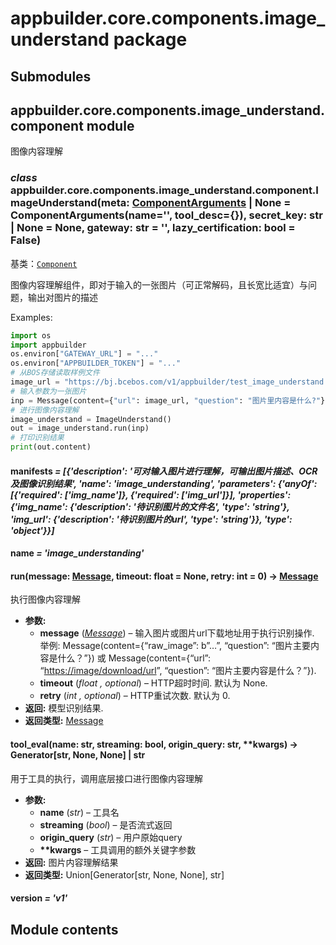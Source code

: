 # appbuilder.core.components.image_understand package

## Submodules

## appbuilder.core.components.image_understand.component module

图像内容理解

### *class* appbuilder.core.components.image_understand.component.ImageUnderstand(meta: [ComponentArguments](appbuilder.core.md#appbuilder.core.component.ComponentArguments) | None = ComponentArguments(name='', tool_desc={}), secret_key: str | None = None, gateway: str = '', lazy_certification: bool = False)

基类：[`Component`](appbuilder.core.md#appbuilder.core.component.Component)

图像内容理解组件，即对于输入的一张图片（可正常解码，且长宽比适宜）与问题，输出对图片的描述

Examples:

```python
import os
import appbuilder
os.environ["GATEWAY_URL"] = "..."
os.environ["APPBUILDER_TOKEN"] = "..."
# 从BOS存储读取样例文件
image_url = "https://bj.bcebos.com/v1/appbuilder/test_image_understand.jpeg?authorization=bce-auth-v1%2FALTAKGa8m4qCUasgoljdEDAzLm%2F2024-01-24T09%3A41%3A01Z%2F-1%2Fhost%2Fe8665506e30e0edaec4f1cc84a2507c4cb3fdb9b769de3a5bfe25c372b7e56e6"
# 输入参数为一张图片
inp = Message(content={"url": image_url, "question": "图片里内容是什么?"})
# 进行图像内容理解
image_understand = ImageUnderstand()
out = image_understand.run(inp)
# 打印识别结果
print(out.content)
```

#### manifests *= [{'description': '可对输入图片进行理解，可输出图片描述、OCR 及图像识别结果', 'name': 'image_understanding', 'parameters': {'anyOf': [{'required': ['img_name']}, {'required': ['img_url']}], 'properties': {'img_name': {'description': '待识别图片的文件名', 'type': 'string'}, 'img_url': {'description': '待识别图片的url', 'type': 'string'}}, 'type': 'object'}}]*

#### name *= 'image_understanding'*

#### run(message: [Message](appbuilder.core.md#appbuilder.core.message.Message), timeout: float = None, retry: int = 0) → [Message](appbuilder.core.md#appbuilder.core.message.Message)

执行图像内容理解

* **参数:**
  * **message** ([*Message*](appbuilder.md#appbuilder.Message)) – 输入图片或图片url下载地址用于执行识别操作. 举例: Message(content={“raw_image”: b”…”, “question”: “图片主要内容是什么？”})
    或 Message(content={“url”: “[https://image/download/url](https://image/download/url)”, “question”: “图片主要内容是什么？”}).
  * **timeout** (*float* *,* *optional*) – HTTP超时时间. 默认为 None.
  * **retry** (*int* *,* *optional*) – HTTP重试次数. 默认为 0.
* **返回:**
  模型识别结果.
* **返回类型:**
  [Message](appbuilder.md#appbuilder.Message)

#### tool_eval(name: str, streaming: bool, origin_query: str, \*\*kwargs) → Generator[str, None, None] | str

用于工具的执行，调用底层接口进行图像内容理解

* **参数:**
  * **name** (*str*) – 工具名
  * **streaming** (*bool*) – 是否流式返回
  * **origin_query** (*str*) – 用户原始query
  * **\*\*kwargs** – 工具调用的额外关键字参数
* **返回:**
  图片内容理解结果
* **返回类型:**
  Union[Generator[str, None, None], str]

#### version *= 'v1'*

## Module contents
